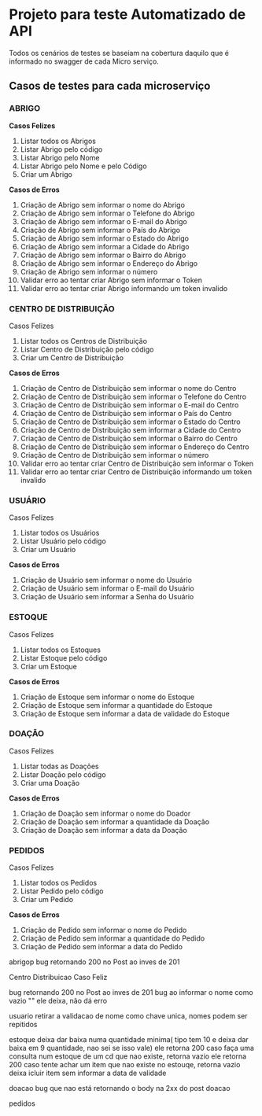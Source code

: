# Projeto para teste Automatizado de API

Todos os cenários de testes se baseiam na cobertura daquilo que é informado no swagger de cada Micro serviço.

## Casos de testes para cada microserviço

### ABRIGO
**Casos Felizes**
1. Listar todos os Abrigos
2. Listar Abrigo pelo código
3. Listar Abrigo pelo Nome
4. Listar Abrigo pelo Nome e pelo Código
5. Criar um Abrigo

**Casos de Erros**
1. Criação de Abrigo sem informar o nome do Abrigo
2. Criação de Abrigo sem informar o Telefone do Abrigo
3. Criação de Abrigo sem informar o E-mail do Abrigo
4. Criação de Abrigo sem informar o País do Abrigo
5. Criação de Abrigo sem informar o Estado do Abrigo
6. Criação de Abrigo sem informar a Cidade do Abrigo
7. Criação de Abrigo sem informar o Bairro do Abrigo
8. Criação de Abrigo sem informar o Endereço do Abrigo
9. Criação de Abrigo sem informar o número
10. Validar erro ao tentar criar Abrigo sem informar o Token
11. Validar erro ao tentar criar Abrigo informando um token invalido

### CENTRO DE DISTRIBUIÇÃO
Casos Felizes
1. Listar todos os Centros de Distribuição
2. Listar Centro de Distribuição pelo código
3. Criar um Centro de Distribuição

**Casos de Erros**
1. Criação de Centro de Distribuição sem informar o nome do Centro
2. Criação de Centro de Distribuição sem informar o Telefone do Centro
3. Criação de Centro de Distribuição sem informar o E-mail do Centro
4. Criação de Centro de Distribuição sem informar o País do Centro
5. Criação de Centro de Distribuição sem informar o Estado do Centro
6. Criação de Centro de Distribuição sem informar a Cidade do Centro
7. Criação de Centro de Distribuição sem informar o Bairro do Centro
8. Criação de Centro de Distribuição sem informar o Endereço do Centro
9. Criação de Centro de Distribuição sem informar o número
10. Validar erro ao tentar criar Centro de Distribuição sem informar o Token
11. Validar erro ao tentar criar Centro de Distribuição informando um token invalido

### USUÁRIO
Casos Felizes
1. Listar todos os Usuários
2. Listar Usuário pelo código
3. Criar um Usuário

**Casos de Erros**
1. Criação de Usuário sem informar o nome do Usuário
2. Criação de Usuário sem informar o E-mail do Usuário
3. Criação de Usuário sem informar a Senha do Usuário

### ESTOQUE
Casos Felizes
1. Listar todos os Estoques
2. Listar Estoque pelo código
3. Criar um Estoque

**Casos de Erros**
1. Criação de Estoque sem informar o nome do Estoque
2. Criação de Estoque sem informar a quantidade do Estoque
3. Criação de Estoque sem informar a data de validade do Estoque

### DOAÇÃO
Casos Felizes
1. Listar todas as Doações
2. Listar Doação pelo código
3. Criar uma Doação

**Casos de Erros**
1. Criação de Doação sem informar o nome do Doador
2. Criação de Doação sem informar a quantidade da Doação
3. Criação de Doação sem informar a data da Doação

### PEDIDOS
Casos Felizes
1. Listar todos os Pedidos
2. Listar Pedido pelo código
3. Criar um Pedido

**Casos de Erros**
1. Criação de Pedido sem informar o nome do Pedido
2. Criação de Pedido sem informar a quantidade do Pedido
3. Criação de Pedido sem informar a data do Pedido




abrigop
bug retornando 200 no Post ao inves de 201


Centro Distribuicao
Caso Feliz


bug retornando 200 no Post ao inves de 201
bug ao informar o nome como vazio "" ele deixa, não dá erro

usuario
retirar a validacao de nome como chave unica, nomes podem ser repitidos

estoque
deixa dar baixa numa quantidade minima( tipo tem 10 e deixa dar baixa em 9 quantidade, nao sei se isso vale)
ele retorna 200 caso faça uma consulta num estoque de um cd que nao existe, retorna vazio
ele retorna 200 caso tente achar um item que nao existe no estouqe, retorna vazio
deixa icluir item sem informar a data de validade

doacao
bug que nao está retornando o body na 2xx do post doacao

pedidos 